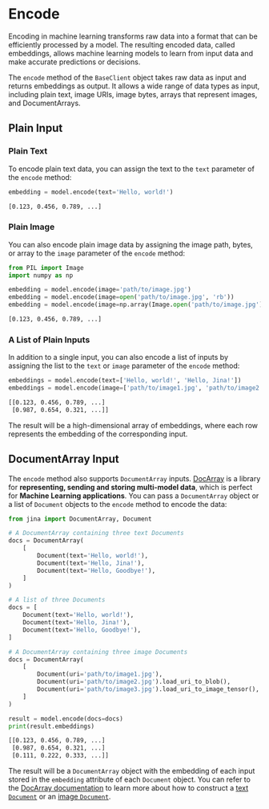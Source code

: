 # Encode

Encoding in machine learning transforms raw data into a format that can be efficiently processed by a model.
The resulting encoded data, called embeddings, allows machine learning models to learn from input data and make accurate predictions or decisions.

The `encode` method of the `BaseClient` object takes raw data as input and returns embeddings as output.
It allows a wide range of data types as input, including plain text, image URIs, image bytes, arrays that represent images, and DocumentArrays.

## Plain Input

### Plain Text

To encode plain text data, you can assign the text to the `text` parameter of the `encode` method:

```python
embedding = model.encode(text='Hello, world!')
```

```bash
[0.123, 0.456, 0.789, ...]
```

### Plain Image

You can also encode plain image data by assigning the image path, bytes, or array to the `image` parameter of the `encode` method:

```python
from PIL import Image
import numpy as np

embedding = model.encode(image='path/to/image.jpg')
embedding = model.encode(image=open('path/to/image.jpg', 'rb'))
embedding = model.encode(image=np.array(Image.open('path/to/image.jpg')))
```

```bash
[0.123, 0.456, 0.789, ...]
```

### A List of Plain Inputs

In addition to a single input, you can also encode a list of inputs by assigning the list to the `text` or `image` parameter of the `encode` method:

```python
embeddings = model.encode(text=['Hello, world!', 'Hello, Jina!'])
embeddings = model.encode(image=['path/to/image1.jpg', 'path/to/image2.jpg'])
```

```bash
[[0.123, 0.456, 0.789, ...]
 [0.987, 0.654, 0.321, ...]]
```

The result will be a high-dimensional array of embeddings, where each row represents the embedding of the corresponding input.

## DocumentArray Input

The `encode` method also supports `DocumentArray` inputs.
[DocArray](https://github.com/docarray/docarray) is a library for **representing, sending and storing multi-model data**, which is perfect for **Machine Learning applications**.
You can pass a `DocumentArray` object or a list of `Document` objects to the `encode` method to encode the data:

```python
from jina import DocumentArray, Document

# A DocumentArray containing three text Documents
docs = DocumentArray(
    [
        Document(text='Hello, world!'),
        Document(text='Hello, Jina!'),
        Document(text='Hello, Goodbye!'),
    ]
)

# A list of three Documents
docs = [
    Document(text='Hello, world!'),
    Document(text='Hello, Jina!'),
    Document(text='Hello, Goodbye!'),
]

# A DocumentArray containing three image Documents
docs = DocumentArray(
    [
        Document(uri='path/to/image1.jpg'),
        Document(uri='path/to/image2.jpg').load_uri_to_blob(),
        Document(uri='path/to/image3.jpg').load_uri_to_image_tensor(),
    ]
)

result = model.encode(docs=docs)
print(result.embeddings)
```

```bash
[[0.123, 0.456, 0.789, ...]
 [0.987, 0.654, 0.321, ...]
 [0.111, 0.222, 0.333, ...]]
```

The result will be a `DocumentArray` object with the embedding of each input stored in the `embedding` attribute of each `Document` object.
You can refer to the [DocArray documentation](https://docarray.org/legacy-docs/) to learn more about how to construct a [text `Document`](https://docarray.org/legacy-docs/datatypes/text/) or an [image `Document`](https://docarray.org/legacy-docs/datatypes/image/).